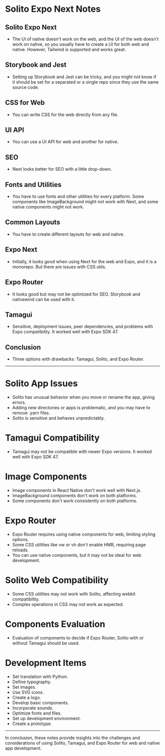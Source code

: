 # Solito Expo Next Notes

## Solito Expo Next
- The UI of native doesn't work on the web, and the UI of the web doesn't work on native, so you usually have to create a UI for both web and native. However, Tailwind is supported and works great.

## Storybook and Jest
- Setting up Storybook and Jest can be tricky, and you might not know if it should be set for a separated or a single repo since they use the same source code.

## CSS for Web
- You can write CSS for the web directly from any file.

## UI API
- You can use a UI API for web and another for native.

## SEO
- Next looks better for SEO with a little drop-down.

## Fonts and Utilities
- You have to use fonts and other utilities for every platform. Some components like ImageBackground might not work with Next, and some native components might not work.

## Common Layouts
- You have to create different layouts for web and native.

## Expo Next
- Initially, it looks good when using Next for the web and Expo, and it is a monorepo. But there are issues with CSS utils.

## Expo Router
- It looks good but may not be optimized for SEO. Storybook and nativewind can be used with it.

## Tamagui
- Sensitive, deployment issues, peer dependencies, and problems with Expo compatibility. It worked well with Expo SDK 47.

## Conclusion
- Three options with drawbacks: Tamagui, Solito, and Expo Router.

---

# Solito App Issues
- Solito has unusual behavior when you move or rename the app, giving errors.
- Adding new directories or apps is problematic, and you may have to remove .yarn files.
- Solito is sensitive and behaves unpredictably.

# Tamagui Compatibility
- Tamagui may not be compatible with newer Expo versions. It worked well with Expo SDK 47.

# Image Components
- Image components in React Native don't work well with Next.js.
- ImageBackground components don't work on both platforms.
- Some components don't work consistently on both platforms.

# Expo Router
- Expo Router requires using native components for web, limiting styling options.
- Some CSS utilities like vw or vh don't enable HMR, requiring page reloads.
- You can use native components, but it may not be ideal for web development.

# Solito Web Compatibility
- Some CSS utilities may not work with Solito, affecting webkit compatibility.
- Complex operations in CSS may not work as expected.

# Components Evaluation
- Evaluation of components to decide if Expo Router, Solito with or without Tamagui should be used.

# Development Items
- Set translation with Python.
- Define typography.
- Set images.
- Use SVG icons.
- Create a logo.
- Develop basic components.
- Incorporate sounds.
- Optimize fonts and files.
- Set up development environment.
- Create a prototype.

---

In conclusion, these notes provide insights into the challenges and considerations of using Solito, Tamagui, and Expo Router for web and native app development.

